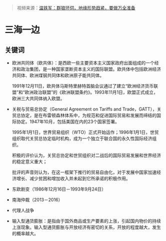 > 视频来源：[温铁军：群狼环伺，地缘形势趋紧，要做万全准备](https://www.bilibili.com/video/BV1b1421X78t/?spm_id_from=333.1007.top_right_bar_window_dynamic.content.click&vd_source=b736aa3d7f0fdf47b59ea3021dc810ab)

# 三海一边 

## 关键词

- 欧洲共同体（欧共体）：是西欧一些主要资本主义国家政府出面组成的一个经济和政治集团，是一种国家垄断资本主义的国际联盟。欧共体中包括欧洲经济共同体、欧洲煤钢共同体和欧洲原子能共同体。

  1991年12月11日，欧共体马斯特里赫特首脑会议通过了建立“欧洲经济货币联盟”和“欧洲政治联盟”的《欧洲联盟条约》。1993年11月1日，欧盟正式成立，欧洲三大共同体纳入欧盟。

- 关税与贸易总协定（General Agreement on Tariffs and Trade，GATT），关贸总协定，是在布雷顿森林体系中，为规范和促进国际贸易和发展而缔结的国际协定。1947年10月，包括美国在内的23个国家签署。

  1995年1月1日，世界贸易组织（WTO）正式开始运作；1996年1月1日，世贸组织取代关贸总协定临时机构，成为一个独立于联合国的永久性国际经济组织。

  积极的评价认为，关贸总协定和世贸组织对二战后的国际贸易发展和世界经济的稳定意义重大；

  批评的声音则认为，在这一框架下推行的贸易自由化，对于发展中国家加速经济增长、减少贫困和增加收入并未起到它所承诺的积极作用。

- 东欧剧变（1986年12月16日－1993年9月24日）

- 南海仲裁（2013－2016）

- 代理人战争

- 输入型通货膨胀：是指由于国外商品或生产要素的上涨，引起国内物价的持续上涨现象。输入型通货膨胀与开放经济有密切的关系，开放的程度越大，发生的概率越大。

